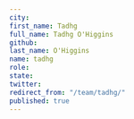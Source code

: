 ```yaml
---
city: 
first_name: Tadhg
full_name: Tadhg O'Higgins
github: 
last_name: O'Higgins
name: tadhg
role: 
state: 
twitter: 
redirect_from: "/team/tadhg/"
published: true
---
```



